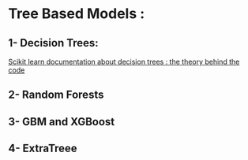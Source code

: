 # Tree Based Models :


## 1- Decision Trees:

[Scikit learn documentation about decision trees : the theory behind the code](https://scikit-learn.org/stable/modules/tree.html)

## 2- Random Forests

## 3- GBM and XGBoost

## 4- ExtraTreee
